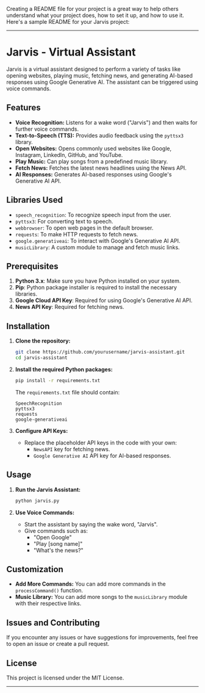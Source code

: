 Creating a README file for your project is a great way to help others understand what your project does, how to set it up, and how to use it. Here's a sample README for your Jarvis project:

---

# Jarvis - Virtual Assistant

Jarvis is a virtual assistant designed to perform a variety of tasks like opening websites, playing music, fetching news, and generating AI-based responses using Google Generative AI. The assistant can be triggered using voice commands.

## Features

- **Voice Recognition:** Listens for a wake word ("Jarvis") and then waits for further voice commands.
- **Text-to-Speech (TTS):** Provides audio feedback using the `pyttsx3` library.
- **Open Websites:** Opens commonly used websites like Google, Instagram, LinkedIn, GitHub, and YouTube.
- **Play Music:** Can play songs from a predefined music library.
- **Fetch News:** Fetches the latest news headlines using the News API.
- **AI Responses:** Generates AI-based responses using Google's Generative AI API.

## Libraries Used

- `speech_recognition`: To recognize speech input from the user.
- `pyttsx3`: For converting text to speech.
- `webbrowser`: To open web pages in the default browser.
- `requests`: To make HTTP requests to fetch news.
- `google.generativeai`: To interact with Google's Generative AI API.
- `musicLibrary`: A custom module to manage and fetch music links.

## Prerequisites

1. **Python 3.x**: Make sure you have Python installed on your system.
2. **Pip**: Python package installer is required to install the necessary libraries.
3. **Google Cloud API Key**: Required for using Google's Generative AI API.
4. **News API Key**: Required for fetching news.

## Installation

1. **Clone the repository:**
   ```bash
   git clone https://github.com/yourusername/jarvis-assistant.git
   cd jarvis-assistant
   ```

2. **Install the required Python packages:**
   ```bash
   pip install -r requirements.txt
   ```

   The `requirements.txt` file should contain:
   ```plaintext
   SpeechRecognition
   pyttsx3
   requests
   google-generativeai
   ```
   
3. **Configure API Keys:**
   - Replace the placeholder API keys in the code with your own:
     - `NewsAPI` key for fetching news.
     - `Google Generative AI` API key for AI-based responses.

## Usage

1. **Run the Jarvis Assistant:**
   ```bash
   python jarvis.py
   ```

2. **Use Voice Commands:**
   - Start the assistant by saying the wake word, "Jarvis".
   - Give commands such as:
     - "Open Google"
     - "Play [song name]"
     - "What's the news?"

## Customization

- **Add More Commands:** You can add more commands in the `processCommand()` function.
- **Music Library:** You can add more songs to the `musicLibrary` module with their respective links.

## Issues and Contributing

If you encounter any issues or have suggestions for improvements, feel free to open an issue or create a pull request.

## License

This project is licensed under the MIT License.

---
